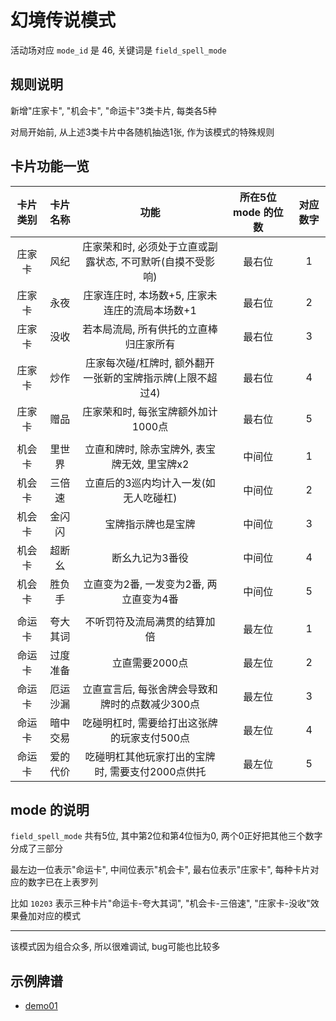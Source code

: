 # 幻境传说模式

活动场对应 `mode_id` 是 46, 关键词是 `field_spell_mode`

## 规则说明

新增"庄家卡", "机会卡", "命运卡"3类卡片, 每类各5种

对局开始前, 从上述3类卡片中各随机抽选1张, 作为该模式的特殊规则

## 卡片功能一览

| 卡片类别 | 卡片名称 |                功能                | 所在5位 mode 的位数 | 对应数字 |
|:----:|:----:|:--------------------------------:|:-------------:|:----:|
| 庄家卡  |  风纪  | 庄家荣和时, 必须处于立直或副露状态, 不可默听(自摸不受影响) |      最右位      |  1   |
| 庄家卡  |  永夜  |   庄家连庄时, 本场数+5, 庄家未连庄的流局本场数+1    |      最右位      |  2   |
| 庄家卡  |  没收  |       若本局流局, 所有供托的立直棒归庄家所有       |      最右位      |  3   |
| 庄家卡  |  炒作  | 庄家每次碰/杠牌时, 额外翻开一张新的宝牌指示牌(上限不超过4) |      最右位      |  4   |
| 庄家卡  |  赠品  |       庄家荣和时, 每张宝牌额外加计1000点       |      最右位      |  5   |
|      |      |                                  |
| 机会卡  | 里世界  |    立直和牌时, 除赤宝牌外, 表宝牌无效, 里宝牌x2    |      中间位      |  1   |
| 机会卡  | 三倍速  |       立直后的3巡内均计入一发(如无人吃碰杠)       |      中间位      |  2   |
| 机会卡  | 金闪闪  |            宝牌指示牌也是宝牌             |      中间位      |  3   |
| 机会卡  | 超断幺  |             断幺九记为3番役             |      中间位      |  4   |
| 机会卡  | 胜负手  |     立直变为2番, 一发变为2番, 两立直变为4番      |      中间位      |  5   |
|      |      |                                  |
| 命运卡  | 夸大其词 |          不听罚符及流局满贯的结算加倍          |      最左位      |  1   |
| 命运卡  | 过度准备 |            立直需要2000点             |      最左位      |  2   |
| 命运卡  | 厄运沙漏 |    立直宣言后, 每张舍牌会导致和牌时的点数减少300点    |      最左位      |  3   |
| 命运卡  | 暗中交易 |     吃碰明杠时, 需要给打出这张牌的玩家支付500点     |      最左位      |  4   |
| 命运卡  | 爱的代价 |   吃碰明杠其他玩家打出的宝牌时, 需要支付2000点供托    |      最左位      |  5   |

## mode 的说明

`field_spell_mode` 共有5位, 其中第2位和第4位恒为0, 两个0正好把其他三个数字分成了三部分

最左边一位表示"命运卡", 中间位表示"机会卡", 最右位表示"庄家卡", 每种卡片对应的数字已在上表罗列

比如 `10203` 表示三种卡片"命运卡-夸大其词", "机会卡-三倍速", "庄家卡-没收"效果叠加对应的模式

---

该模式因为组合众多, 所以很难调试, bug可能也比较多

## 示例牌谱

- [demo01](demo01.js)
